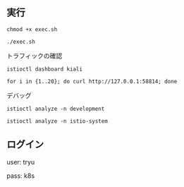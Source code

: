 ## 実行
`chmod +x exec.sh`

`./exec.sh`

トラフィックの確認

`istioctl dashboard kiali`

`for i in {1..20}; do curl http://127.0.0.1:58814; done`

デバッグ

`istioctl analyze -n development`

`istioctl analyze -n istio-system`

## ログイン
user: tryu

pass: k8s
